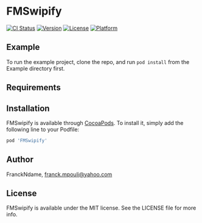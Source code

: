 # FMSwipify

[![CI Status](https://img.shields.io/travis/FranckNdame/FMSwipify.svg?style=flat)](https://travis-ci.org/FranckNdame/FMSwipify)
[![Version](https://img.shields.io/cocoapods/v/FMSwipify.svg?style=flat)](https://cocoapods.org/pods/FMSwipify)
[![License](https://img.shields.io/cocoapods/l/FMSwipify.svg?style=flat)](https://cocoapods.org/pods/FMSwipify)
[![Platform](https://img.shields.io/cocoapods/p/FMSwipify.svg?style=flat)](https://cocoapods.org/pods/FMSwipify)

## Example

To run the example project, clone the repo, and run `pod install` from the Example directory first.

## Requirements

## Installation

FMSwipify is available through [CocoaPods](https://cocoapods.org). To install
it, simply add the following line to your Podfile:

```ruby
pod 'FMSwipify'
```

## Author

FranckNdame, franck.mpouli@yahoo.com

## License

FMSwipify is available under the MIT license. See the LICENSE file for more info.
